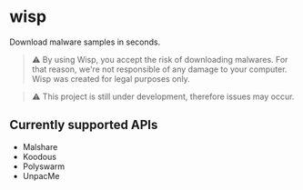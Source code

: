 # wisp
Download malware samples in seconds.

> ⚠ By using Wisp, you accept the risk of downloading malwares. 
> For that reason, we're not responsible of any damage to your computer. 
> Wisp was created for legal purposes only.

> ⚠ This project is still under development, therefore issues may occur.

## Currently supported APIs

- Malshare
- Koodous
- Polyswarm
- UnpacMe
